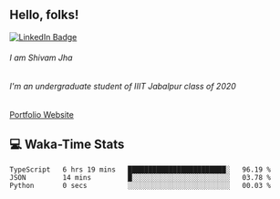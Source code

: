 
## Hello, folks!

[![LinkedIn Badge](https://img.shields.io/badge/LinkedIn-Profile-informational?style=flat&logo=linkedin&logoColor=white&color=0D76A8)](https://www.linkedin.com/in/shivam-jha-bb44a4200/)

###### I am Shivam Jha
###### I'm an undergraduate student of IIIT Jabalpur class of 2020

<a href="https://shivamjhaa.github.io/ShivamJha/" target="blank">Portfolio Website</a>

## 💻 Waka-Time Stats
<!--START_SECTION:waka-->

```text
TypeScript   6 hrs 19 mins   ████████████████████████░   96.19 %
JSON         14 mins         █░░░░░░░░░░░░░░░░░░░░░░░░   03.78 %
Python       0 secs          ░░░░░░░░░░░░░░░░░░░░░░░░░   00.03 %
```

<!--END_SECTION:waka-->


<br>


<!---
ShivamJhaa/ShivamJhaa is a ✨ special ✨ repository because its `README.md` (this file) appears on your GitHub profile.
You can click the Preview link to take a look at your changes.
--->
